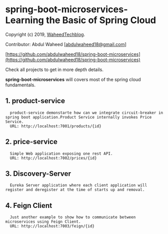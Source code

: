 spring-boot-microservices-  Learning the Basic of Spring Cloud 
============================================

Copyright (c) 2019, [WaheedTechblog](http://www.waheedtechblog.com/).

Contributor: Abdul Waheed [abdulwaheed18@gmail.com]

[https://github.com/abdulwaheed18/spring-boot-microservices](https://github.com/abdulwaheed18/spring-boot-microservices)

Check all projects to get in more depth details.

**spring-boot-microservices** will covers most of the spring cloud fundamentals.

## 1. product-service
      product-service demonstarte how can we integrate circuit-breaker in spring boot application.Product Service internally invokes Price Service.
      URL: http://localhost:7001/products/{id}
  
## 2. price-service
      Simple Web application exposing one rest API.
      URL: http://localhost:7002/prices/{id}
      
## 3. Discovery-Server
      Eureka Server application where each client application will register and deregister at the time of starts up and removal.
      
## 4. Feign Client
      Just another example to show how to communicate between microservices using Feign Client.
      URL: http://localhost:7003/feign/{id}
